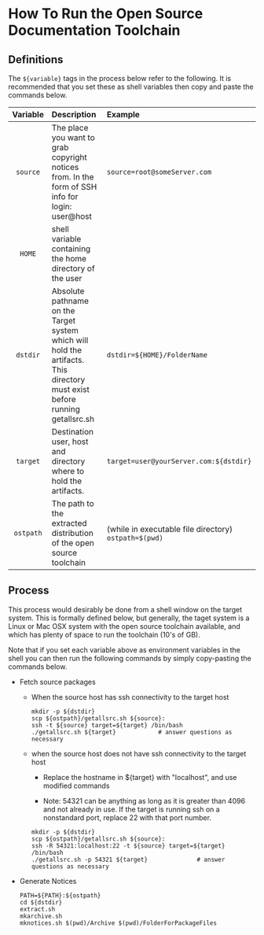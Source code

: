 # How To Run the Open Source Documentation Toolchain

## Definitions
The `${variable}` tags in the process below refer to the following.
It is recommended that you set these as shell variables then copy
and paste the commands below.


| Variable   | Description                                                                                                                 | Example                                               |
|:----------:|:----------------------------------------------------------------------------------------------------------------------------|:------------------------------------------------------|
|  `source`  | The place you want to grab copyright notices from. In the form of SSH info for login: user@host                             |               `source=root@someServer.com`            |
|   `HOME`   | shell variable containing the home directory of the user                                                                    |                                                       |
|  `dstdir`  | Absolute pathname on the Target system which will hold the artifacts. This directory must exist before running getallsrc.sh |              `dstdir=${HOME}/FolderName`              |
|  `target`  | Destination user, host and directory where to hold the artifacts.                                                           |          `target=user@yourServer.com:${dstdir}`       |
|  `ostpath` | The path to the extracted distribution of the open source toolchain                                                         | (while in executable file directory) `ostpath=$(pwd)` |


## Process

This process would desirably be done from a shell window on the
target system.  This is formally defined below, but generally, the
taget system is a Linux or Mac OSX system with the open source
toolchain available, and which has plenty of space to run the
toolchain (10's of GB).

Note that if you set each variable above as environment variables
in the shell you can then run the following commands by simply
copy-pasting the commands below.

  * Fetch source packages

    * When the source host has ssh connectivity to the target host

		```
		mkdir -p ${dstdir}
		scp ${ostpath}/getallsrc.sh ${source}:
		ssh -t ${source} target=${target} /bin/bash
		./getallsrc.sh ${target}			# answer questions as necessary
		```

    * when the source host does not have ssh connectivity to the target host

       * Replace the hostname in ${target} with "localhost", and
         use modified commands

       * Note: 54321 can be anything as long as it is greater than
	 4096 and not already in use. If the target is running ssh
	 on a nonstandard port, replace 22 with that port number.

		```
		mkdir -p ${dstdir}
		scp ${ostpath}/getallsrc.sh ${source}:
		ssh -R 54321:localhost:22 -t ${source} target=${target} /bin/bash
		./getallsrc.sh -p 54321 ${target}              # answer questions as necessary
		```

  * Generate Notices

	```
	PATH=${PATH}:${ostpath}
	cd ${dstdir}
	extract.sh
	mkarchive.sh
	mknotices.sh $(pwd)/Archive $(pwd)/FolderForPackageFiles
	```

